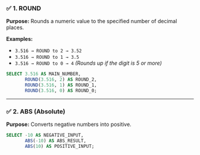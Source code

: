 

### ✅ **1. ROUND**

**Purpose:** Rounds a numeric value to the specified number of decimal places.

**Examples:**

* `3.516 → ROUND to 2 → 3.52`
* `3.516 → ROUND to 1 → 3.5`
* `3.516 → ROUND to 0 → 4`
  *(Rounds up if the digit is 5 or more)*

```sql
SELECT 3.516 AS MAIN_NUMBER,
       ROUND(3.516, 2) AS ROUND_2,
       ROUND(3.516, 1) AS ROUND_1,
       ROUND(3.516, 0) AS ROUND_0;
```

---

### ✅ **2. ABS (Absolute)**

**Purpose:** Converts negative numbers into positive.

```sql
SELECT -10 AS NEGATIVE_INPUT,
       ABS(-10) AS ABS_RESULT,
       ABS(10) AS POSITIVE_INPUT;
```


